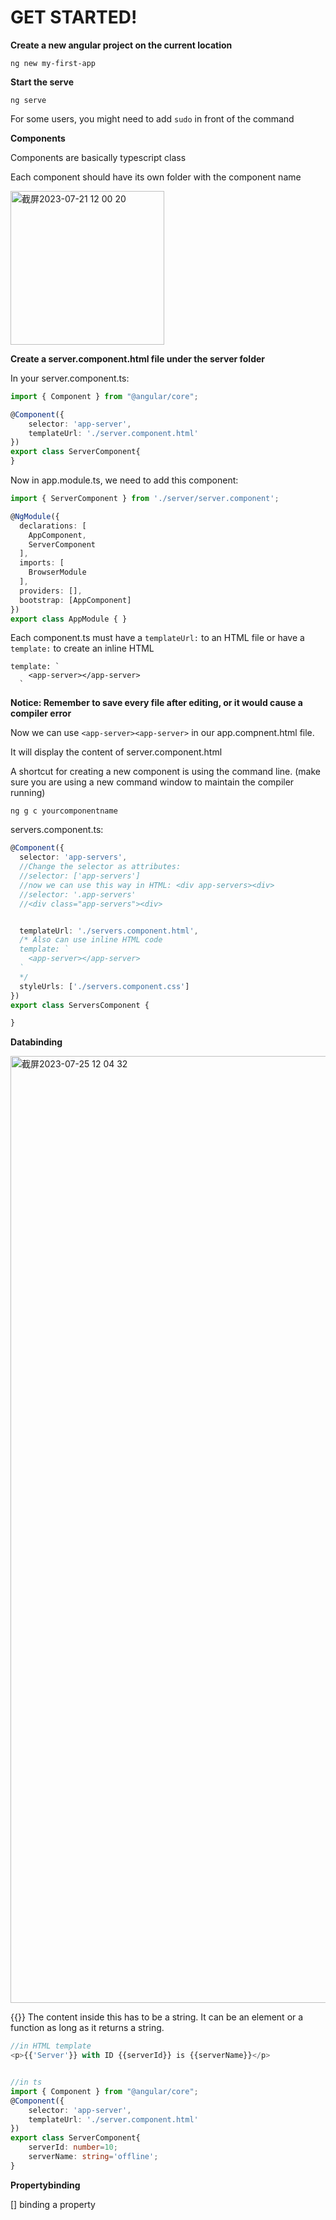 # GET STARTED!
**Create a new angular project on the current location**


`ng new my-first-app`


**Start the serve**


`ng serve`

For some users, you might need to add `sudo` in front of the command 



**Components**

Components are basically typescript class

Each component should have its own folder with the component name

<img width="246" alt="截屏2023-07-21 12 00 20" src="https://github.com/Ekko272/AngularLearning/assets/122116946/bccdb32b-c2f1-4f93-a076-3bb383b7403f">

**Create a server.component.html file under the server folder**

In your server.component.ts:

```typescript
import { Component } from "@angular/core";

@Component({
    selector: 'app-server',
    templateUrl: './server.component.html'
})
export class ServerComponent{
}
```

Now in app.module.ts, we need to add this component:

```typescript
import { ServerComponent } from './server/server.component';

@NgModule({
  declarations: [
    AppComponent,
    ServerComponent
  ],
  imports: [
    BrowserModule
  ],
  providers: [],
  bootstrap: [AppComponent]
})
export class AppModule { }
```

Each component.ts must have a `templateUrl:` to an HTML file or have a `template:` to create an inline HTML

```
template: `
    <app-server></app-server>
  `
```
**Notice: Remember to save every file after editing, or it would cause a compiler error**

Now we can use `<app-server><app-server>` in our app.compnent.html file. 

It will display the content of server.component.html

A shortcut for creating a new component is using the command line. (make sure you are using a new command window to maintain the compiler running)

`ng g c yourcomponentname`

servers.component.ts:

```typescript
@Component({
  selector: 'app-servers',
  //Change the selector as attributes:
  //selector: ['app-servers']
  //now we can use this way in HTML: <div app-servers><div>
  //selector: '.app-servers'
  //<div class="app-servers"><div>


  templateUrl: './servers.component.html',
  /* Also can use inline HTML code
  template: `
    <app-server></app-server>
  `
  */
  styleUrls: ['./servers.component.css']
})
export class ServersComponent {

}
```

**Databinding**

<img width="1515" alt="截屏2023-07-25 12 04 32" src="https://github.com/Ekko272/AngularLearning/assets/122116946/337d66df-b4f4-4aa4-b851-28b5d9a71ae9">

{{}} The content inside this has to be a string. It can be an element or a function as long as it returns a string.

```typescript
//in HTML template
<p>{{'Server'}} with ID {{serverId}} is {{serverName}}</p>


//in ts
import { Component } from "@angular/core";
@Component({
    selector: 'app-server',
    templateUrl: './server.component.html'
})
export class ServerComponent{
    serverId: number=10;
    serverName: string='offline';
}
```

**Propertybinding**

[] binding a property












